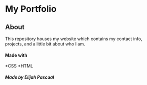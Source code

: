 # My Portfolio

## About
This repository houses my website which contains my contact info, projects, and a little bit about who I am.

#### Made with
*CSS
*HTML

##### Made by Elijah Pascual
